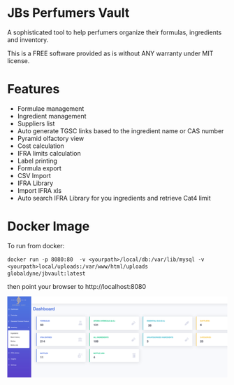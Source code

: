 # JBs Perfumers Vault

A sophisticated tool to help perfumers organize their formulas, ingredients and inventory.

This is a FREE software provided as is without ANY warranty under MIT license.

# Features 
* Formulae management
* Ingredient management
* Suppliers list
* Auto generate TGSC links based to the ingredient name or CAS number
* Pyramid olfactory view
* Cost calculation
* IFRA limits calculation
* Label printing
* Formula export
* CSV Import
* IFRA Library
* Import IFRA xls
* Auto search IFRA Library for you ingredients and retrieve Cat4 limit


# Docker Image

To run from docker:

    docker run -p 8080:80  -v <yourpath>/local/db:/var/lib/mysql -v <yourpath>local/uploads:/var/www/html/uploads globaldyne/jbvault:latest

then point your browser to http://localhost:8080


![screen1](/screenshots/screen1.png) 

